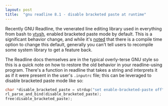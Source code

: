 ```yaml
---
layout: post
title:  "gnu readline 8.1 - disable bracketed paste at runtime"
---
```


Recently GNU Readline, the venerated line editing library used in everything
from bash to
[vtysh](http://docs.frrouting.org/projects/dev-guide/en/latest/vtysh.html),
enabled bracketed paste mode by default. This is a significant behavior change,
and while it's [noted](https://lwn.net/Articles/839213/) that there is a
compile time option to change this default, generally you can't tell users to
recompile some system library to get a feature back.

The Readline docs themselves are in the typical overly-terse GNU style so this
is a quick note on how to restore the old behavior in your readline-using
program. There's a function in readline that takes a string and interprets it
as if it were present in the user's `.inputrc` file; this can be leveraged to
disable bracketed paste mode like so:

```c
char *disable_bracketed_paste = strdup("set enable-bracketed-paste off");
rl_parse_and_bind(disable_bracketed_paste);
free(disable_bracketed_paste);
```
